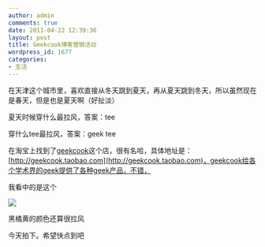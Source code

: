 ```yaml
---
author: admin
comments: true
date: 2011-04-22 12:39:36
layout: post
title: Geekcook博客营销活动
wordpress_id: 1677
categories:
- 生活
---
```


在天津这个城市里，喜欢直接从冬天跳到夏天，再从夏天跳到冬天，所以虽然现在是春天，但是也是夏天啊（好扯淡）

夏天时候穿什么最拉风，答案：tee

穿什么tee最拉风，答案：geek tee

在淘宝上找到了[geekcook](http://geekcook.taobao.com)这个店，很有名哈，具体地址是：[http://geekcook.taobao.com](http://geekcook.taobao.com)，geekcook给各个学术界的geek提供了各种geek产品，不错，

我看中的是这个

![](http://img04.taobaocdn.com/bao/uploaded/i4/T1hahEXoJcXXXHY6Q8_101240.jpg_310x310.jpg)

黑橘黄的颜色还算很拉风

今天拍下。希望快点到吧

